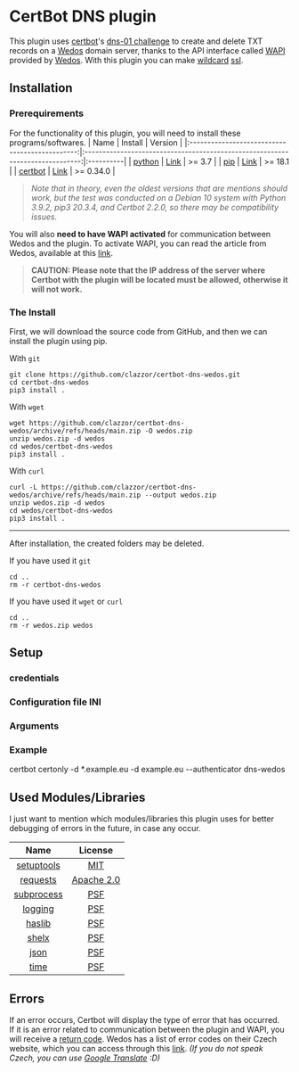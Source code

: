 # CertBot DNS plugin
This plugin uses [certbot](https://github.com/certbot/certbot)'s [dns-01 challenge](https://letsencrypt.org/docs/challenge-types/) to create and delete TXT records on a [Wedos](https://www.wedos.com/) domain server, thanks to the API interface called [WAPI](https://kb.wedos.com/en/kategorie/wapi-api-interface/) provided by [Wedos](https://www.wedos.com/). With this plugin you can make [wildcard](https://en.wikipedia.org/wiki/Wildcard_DNS_record/) [ssl](https://letsencrypt.org/docs/faq/#does-let-s-encrypt-issue-wildcard-certificates/). 

## Installation
### Prerequirements
For the functionality of this plugin, you will need to install these programs/softwares.
| Name                                           | Install                                                                       | Version   |
|:----------------------------------------------:|:-----------------------------------------------------------------------------:|:----------|
| [python](https://github.com/python/cpython)    | [Link](https://packaging.python.org/en/latest/tutorials/installing-packages/) | >= 3.7    |
| [pip](https://github.com/pypa/pip/)            | [Link](https://pip.pypa.io/en/stable/installation/)                           | >= 18.1   |
| [certbot](https://github.com/certbot/certbot/) | [Link](https://certbot.eff.org/instructions/)                                 | >= 0.34.0 |

> _Note that in theory, even the oldest versions that are mentions should work, but the test was conducted on a Debian 10 system with Python 3.9.2, pip3 20.3.4, and Certbot 2.2.0, so there may be compatibility issues._

You will also **need to have WAPI activated** for communication between Wedos and the plugin. To activate WAPI, you can read the article from Wedos, available at this [link](https://kb.wedos.com/en/wapi-api-interface/wapi-activation-and-settings/).
> **CAUTION: Please note that the IP address of the server where Certbot with the plugin will be located must be allowed, otherwise it will not work.**

### The Install
First, we will download the source code from GitHub, and then we can install the plugin using pip.

With `git`
```commandline
git clone https://github.com/clazzor/certbot-dns-wedos.git
cd certbot-dns-wedos
pip3 install .
```

With `wget`   
```commandline
wget https://github.com/clazzor/certbot-dns-wedos/archive/refs/heads/main.zip -O wedos.zip
unzip wedos.zip -d wedos
cd wedos/certbot-dns-wedos
pip3 install .
```

With `curl`
```commandline
curl -L https://github.com/clazzor/certbot-dns-wedos/archive/refs/heads/main.zip --output wedos.zip
unzip wedos.zip -d wedos
cd wedos/certbot-dns-wedos
pip3 install .
```
---
After installation, the created folders may be deleted.

If you have used it `git`
```commandline
cd .. 
rm -r certbot-dns-wedos
```

If you have used it `wget` or `curl`
```commandline
cd .. 
rm -r wedos.zip wedos
```

## Setup
### credentials
### Configuration file INI
### Arguments
### Example
certbot certonly -d *.example.eu -d example.eu --authenticator dns-wedos

## Used Modules/Libraries
I just want to mention which modules/libraries this plugin uses for better debugging of errors in the future, in case any occur.

| Name                                                                        | License                                                          |
|:---------------------------------------------------------------------------:|:----------------------------------------------------------------:|
| [setuptools](https://github.com/pypa/setuptools)                            | [MIT](https://github.com/pypa/setuptools/blob/main/LICENSE/)     |
| [requests](https://github.com/psf/requests)                                 | [Apache 2.0](https://github.com/psf/requests/blob/main/LICENSE/) |
| [subprocess](https://github.com/python/cpython/blob/3.11/Lib/subprocess.py) | [PSF](https://github.com/python/cpython/blob/main/LICENSE/)      |
| [logging](https://github.com/python/cpython/tree/main/Lib/logging)          | [PSF](https://github.com/python/cpython/blob/main/LICENSE/)      |
| [haslib](https://github.com/python/cpython/blob/3.11/Lib/hashlib.py)        | [PSF](https://github.com/python/cpython/blob/main/LICENSE/)      |
| [shelx](https://github.com/python/cpython/blob/3.11/Lib/shlex.py)           | [PSF](https://github.com/python/cpython/blob/main/LICENSE/)      |
| [json](https://github.com/python/cpython/tree/3.11/Lib/json)                | [PSF](https://github.com/python/cpython/blob/main/LICENSE/)      |
| [time](https://github.com/python/cpython/blob/main/Modules/timemodule.c)    | [PSF](https://github.com/python/cpython/blob/main/LICENSE/)      |

## Errors
If an error occurs, Certbot will display the type of error that has occurred.  
If it is an error related to communication between the plugin and WAPI, you will receive a [return code](https://en.wikipedia.org/wiki/Exit_status/). Wedos has a list of error codes on their Czech website, which you can access through this [link](https://kb.wedos.com/cs/wapi-api-rozhrani/zakladni-informace-wapi-api-rozhrani/wapi-seznam-navratovych-kodu/). _(If you do not speak Czech, you can use [Google Translate](https://kb-wedos-com.translate.goog/cs/wapi-api-rozhrani/zakladni-informace-wapi-api-rozhrani/wapi-seznam-navratovych-kodu/?_x_tr_sl=cs&_x_tr_tl=en) :D)_

